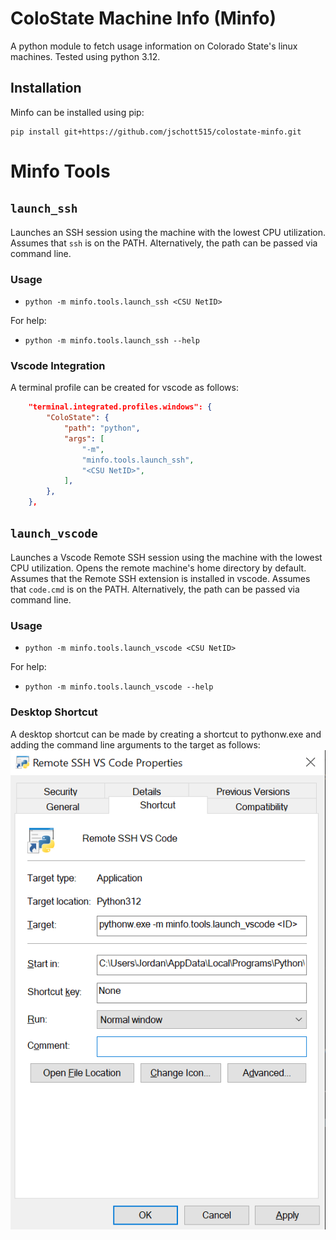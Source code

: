 # ColoState Machine Info (Minfo)
A python module to fetch usage information on Colorado State's linux machines.
Tested using python 3.12.

## Installation
Minfo can be installed using pip:
```
pip install git+https://github.com/jschott515/colostate-minfo.git
```

# Minfo Tools

## `launch_ssh`
Launches an SSH session using the machine with the lowest CPU utilization.
Assumes that `ssh` is on the PATH. Alternatively, the path can be passed via command line.

### Usage
- `python -m minfo.tools.launch_ssh <CSU NetID>`

For help:
- `python -m minfo.tools.launch_ssh --help`


### Vscode Integration
A terminal profile can be created for vscode as follows:
```json
    "terminal.integrated.profiles.windows": {
        "ColoState": {
            "path": "python",
            "args": [
                "-m",
                "minfo.tools.launch_ssh",
                "<CSU NetID>",
            ],
        },
    },
```

## `launch_vscode`
Launches a Vscode Remote SSH session using the machine with the lowest CPU utilization. Opens the remote machine's home directory by default.
Assumes that the Remote SSH extension is installed in vscode.
Assumes that `code.cmd` is on the PATH. Alternatively, the path can be passed via command line.

### Usage
- `python -m minfo.tools.launch_vscode <CSU NetID>`

For help:
- `python -m minfo.tools.launch_vscode --help`

### Desktop Shortcut
A desktop shortcut can be made by creating a shortcut to pythonw.exe and adding the command line arguments to the target as follows:
![screenshot](docs/images/desktop_shortcut.png)
